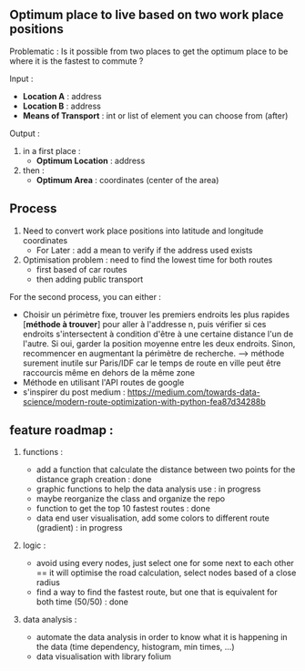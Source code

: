 ## Optimum place to live based on two work place positions

Problematic : Is it possible from two places to get the optimum place to be where it is the fastest to commute ?

Input : 
- **Location A** : address
- **Location B** : address
- **Means of Transport** : int or list of element you can choose from (after)

Output :
1. in a first place : 
    - **Optimum Location** : address
2. then :
    - **Optimum Area** : coordinates (center of the area)

## Process
1. Need to convert work place positions into latitude and longitude coordinates
    - For Later : add a mean to verify if the address used exists
2. Optimisation problem : need to find the lowest time for both routes 
    - first based of car routes
    - then adding public transport

For the second process, you can either : 
- Choisir un périmètre fixe, trouver les premiers endroits les plus rapides [**méthode à trouver**] pour aller à l'addresse n, puis vérifier si ces endroits s'intersectent à condition d'être à une certaine distance l'un de l'autre. Si oui, garder la position moyenne entre les deux endroits. Sinon, recommencer en augmentant la périmètre de recherche.
 --> méthode surement inutile sur Paris/IDF car le temps de route en ville peut être raccourcis même en dehors de la même zone
- Méthode en utilisant l'API routes de google
- s'inspirer du post medium : https://medium.com/towards-data-science/modern-route-optimization-with-python-fea87d34288b

## feature roadmap : 

1. functions : 
    - add a function that calculate the distance between two points for the distance graph creation : done
    - graphic functions to help the data analysis use : in progress
    - maybe reorganize the class and organize the repo
    - function to get the top 10 fastest routes : done
    - data end user visualisation, add some colors to different route (gradient) : in progress

2. logic : 
    - avoid using every nodes, just select one for some next to each other == it will optimise the road calculation, select nodes based of a close radius
    - find a way to find the fastest route, but one that is equivalent for both time (50/50) : done

3. data analysis : 
    - automate the data analysis in order to know what it is happening in the data (time dependency, histogram, min times, ...)
    - data visualisation with library folium
